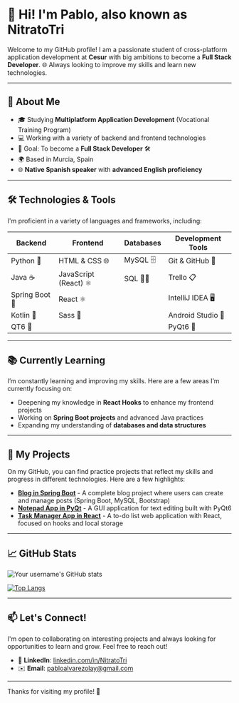 # 👋 Hi! I'm Pablo, also known as NitratoTri

Welcome to my GitHub profile! I am a passionate student of cross-platform application development at **Cesur** with big ambitions to become a **Full Stack Developer**. 🌐 Always looking to improve my skills and learn new technologies.

---

## 🚀 About Me

- 🎓 Studying **Multiplatform Application Development** (Vocational Training Program)
- 💻 Working with a variety of backend and frontend technologies
- 🎯 Goal: To become a **Full Stack Developer** 🛠
- 🌍 Based in Murcia, Spain
- 🌐 **Native Spanish speaker** with **advanced English proficiency**

---

## 🛠️ Technologies & Tools

I'm proficient in a variety of languages and frameworks, including:

| Backend        | Frontend          | Databases      | Development Tools       |
|----------------|-------------------|----------------|--------------------------|
| Python 🐍      | HTML & CSS 🌐     | MySQL 🗄️      | Git & GitHub 🐙         |
| Java ☕        | JavaScript (React) ⚛️ | SQL 🧑‍💻    | Trello 📋              |
| Spring Boot 🌱 | React ⚛️         |                | IntelliJ IDEA 🖥️      |
| Kotlin 📱      | Sass 🎨           |                | Android Studio 📱      |
| QT6 🎨         |                   |                | PyQt6 🎨               |

---

## 📚 Currently Learning

I’m constantly learning and improving my skills. Here are a few areas I’m currently focusing on:

- Deepening my knowledge in **React Hooks** to enhance my frontend projects
- Working on **Spring Boot projects** and advanced Java practices
- Expanding my understanding of **databases and data structures**

---

## 📝 My Projects

On my GitHub, you can find practice projects that reflect my skills and progress in different technologies. Here are a few highlights:

- **[Blog in Spring Boot](#)** - A complete blog project where users can create and manage posts (Spring Boot, MySQL, Bootstrap)
- **[Notepad App in PyQt](#)** - A GUI application for text editing built with PyQt6
- **[Task Manager App in React](#)** - A to-do list web application with React, focused on hooks and local storage

---

## 📈 GitHub Stats

![Your username's GitHub stats](https://github-readme-stats.vercel.app/api?username=NitratoTri&show_icons=true&theme=radical)

[![Top Langs](https://github-readme-stats.vercel.app/api/top-langs/?username=NitratoTri&layout=compact&theme=radical)](https://github.com/anuraghazra/github-readme-stats)

---

## 📫 Let's Connect!

I'm open to collaborating on interesting projects and always looking for opportunities to learn and grow. Feel free to reach out!

- 💼 **LinkedIn**: [linkedin.com/in/NitratoTri](#)
- ✉️ **Email**: [pabloalvarezolay@gmail.com](mailto:pabloalvarezolay@gmail.com)

---

Thanks for visiting my profile! 👋
